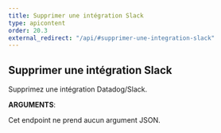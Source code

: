 ```yaml
---
title: Supprimer une intégration Slack
type: apicontent
order: 20.3
external_redirect: "/api/#supprimer-une-integration-slack"
---
```


## Supprimer une intégration Slack

Supprimez une intégration Datadog/Slack.

**ARGUMENTS**:

Cet endpoint ne prend aucun argument JSON.
